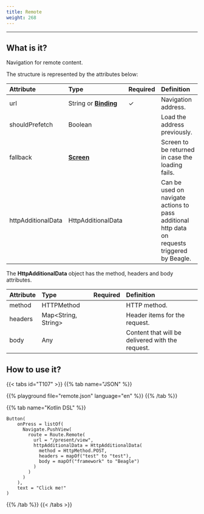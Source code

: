 ```yaml
---
title: Remote
weight: 268
---
```


---

## What is it?

Navigation for remote content.

The structure is represented by the attributes below:

<table>
  <thead>
    <tr>
      <th style="text-align:left"><strong>Attribute</strong>
      </th>
      <th style="text-align:left"><strong>Type</strong>
      </th>
      <th style="text-align:left">Required</th>
      <th style="text-align:left"><strong>Definition</strong>
      </th>
    </tr>
  </thead>
  <tbody>
    <tr>
      <td style="text-align:left">url</td>
      <td style="text-align:left">
        String or
        <a href="https://docs.usebeagle.io/v/v1.0-en/api/context#bindings"><strong>Binding</strong></a>
      </td>
      <td style="text-align:left">&#x2713;</td>
      <td style="text-align:left">Navigation address.</td>
    </tr>
    <tr>
      <td style="text-align:left">shouldPrefetch</td>
      <td style="text-align:left">Boolean</td>
      <td style="text-align:left"></td>
      <td style="text-align:left">Load the address previously.</td>
    </tr>
    <tr>
      <td style="text-align:left">fallback</td>
      <td style="text-align:left"><a href="https://docs.usebeagle.io/v/v1.0-en/api/screen"><strong>Screen</strong></a></td>
      <td style="text-align:left"></td>
      <td style="text-align:left">Screen to be returned in case the loading fails.</td>
    </tr>
    <tr>
      <td style="text-align:left">httpAdditionalData</td>
      <td style="text-align:left">HttpAdditionalData</td>
      <td style="text-align:center"></td>
      <td style="text-align:left">Can be used on navigate actions to pass additional http data on requests triggered by Beagle.</td>
    </tr>
  </tbody>
</table>

The **HttpAdditionalData** object has the method, headers and body attributes.

| **Attribute**| **Type** | **Required** | **Definition** |
| :---------| :-----| :---: | :--------|
| method | HTTPMethod |   | HTTP method. |
| headers | Map<String, String> |  | Header items for the request. |
| body | Any  |   | Content that will be delivered with the request.|

## How to use it?

{{< tabs id="T107" >}}
{{% tab name="JSON" %}}
<!-- json-playground:remote.json
{
  "_beagleComponent_": "beagle:button",
  "text": "Click me!",
  "onPress": [
    {
      "_beagleAction_": "beagle:pushView",
      "route": {
        "url": "/present/view",
        "shouldPrefetch": false,
        "httpAdditionalData": {
            "method" : "POST",
            "headers" : { "test" : "test" },
            "body" : {
            "framework":"Beagle"
          }
        }
      }
    }
  ]
}
-->
{{% playground file="remote.json" language="en" %}}
{{% /tab %}}

{{% tab name="Kotlin DSL" %}}
```
Button(
    onPress = listOf(
      Navigate.PushView(
        route = Route.Remote(
          url = "/present/view",
          httpAdditionalData = HttpAdditionalData(
            method = HttpMethod.POST,
            headers = mapOf("test" to "test"),
            body = mapOf("framework" to "Beagle")
          )
        )
      )
    ),
    text = "Click me!"
)
```
{{% /tab %}}
{{< /tabs >}}